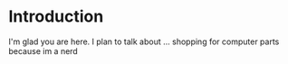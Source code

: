      
# Introduction

I'm glad you are here. I plan to talk about ...
shopping for computer parts because im a nerd
